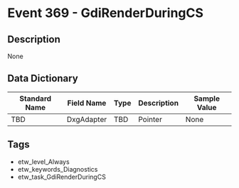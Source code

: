 # Event 369 - GdiRenderDuringCS

## Description
None

## Data Dictionary
|Standard Name|Field Name|Type|Description|Sample Value|
|---|---|---|---|---|
|TBD|DxgAdapter|TBD|Pointer|None|None|

## Tags
* etw_level_Always
* etw_keywords_Diagnostics
* etw_task_GdiRenderDuringCS